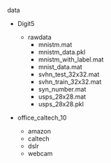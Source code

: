 data

- Digit5
  - rawdata
    - mnistm.mat
    - mnistm_data.pkl
    - mnistm_with_label.mat
    - mnist_data.mat
    - svhn_test_32x32.mat
    - svhn_train_32x32.mat
    - syn_number.mat
    - usps_28x28.mat
    - usps_28x28.pkl

- office_caltech_10
  - amazon
  - caltech
  - dslr
  - webcam
